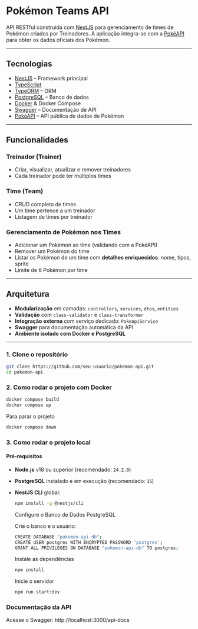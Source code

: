 # Pokémon Teams API

API RESTful construída com [NestJS](https://nestjs.com/) para gerenciamento de times de Pokémon criados por Treinadores. A aplicação integra-se com a [PokéAPI](https://pokeapi.co/) para obter os dados oficiais dos Pokémon.

---

## Tecnologias

- [NestJS](https://nestjs.com/) – Framework principal
- [TypeScript](https://www.typescriptlang.org/)
- [TypeORM](https://typeorm.io/) – ORM
- [PostgreSQL](https://www.postgresql.org/) – Banco de dados
- [Docker](https://www.docker.com/) & Docker Compose
- [Swagger](https://swagger.io/) – Documentação de API
- [PokéAPI](https://pokeapi.co/) – API pública de dados de Pokémon

---

## Funcionalidades

### Treinador (Trainer)
- Criar, visualizar, atualizar e remover treinadores
- Cada treinador pode ter múltiplos times

### Time (Team)
- CRUD completo de times
- Um time pertence a um treinador
- Listagem de times por treinador

### Gerenciamento de Pokémon nos Times
- Adicionar um Pokémon ao time (validando com a PokéAPI)
- Remover um Pokémon do time
- Listar os Pokémon de um time com **detalhes enriquecidos**: nome, tipos, sprite
- Limite de 6 Pokémon por time

---

## Arquitetura

- **Modularização** em camadas: `controllers`, `services`, `dtos`, `entities`
- **Validação** com `class-validator` e `class-transformer`
- **Integração externa** com serviço dedicado: `PokeApiService`
- **Swagger** para documentação automática da API
- **Ambiente isolado com Docker e PostgreSQL**

---


### 1. Clone o repositório

```bash
git clone https://github.com/seu-usuario/pokemon-api.git
cd pokemon-api
```
### 2. Como rodar o projeto com Docker
```bash
docker compose build
docker compose up
```

Para parar o projeto

```bash
docker compose down
```

### 3. Como rodar o projeto local

#### Pré-requisitos

- **Node.js** v18 ou superior (recomendado: `24.2.0`)
- **PostgreSQL** instalado e em execução (recomendado: `15`)
- **NestJS CLI** global:

  ```bash
  npm install -g @nestjs/cli
  ```
  Configure o Banco de Dados PostgreSQL

  Crie o banco e o usuário:

  ```bash
  CREATE DATABASE "pokemon-api-db";
  CREATE USER postgres WITH ENCRYPTED PASSWORD 'postgres';
  GRANT ALL PRIVILEGES ON DATABASE "pokemon-api-db" TO postgres;
  ```
    
  Instale as dependências

  ```bash
  npm install
  ```
  Inicie o servidor
  
  ```bash
  npm run start:dev
  ```


### Documentação da API
Acesse o Swagger: http://localhost:3000/api-docs